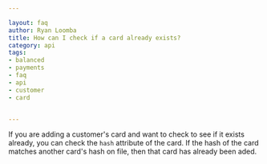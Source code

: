 ```yaml
---

layout: faq
author: Ryan Loomba
title: How can I check if a card already exists?
category: api
tags:
- balanced
- payments
- faq
- api
- customer
- card


---
```


If you are adding a customer's card and want to check to see if it exists already, you can check the `hash` attribute of the card. If the hash of the card matches another card's hash on file, then that card has already been aded.
